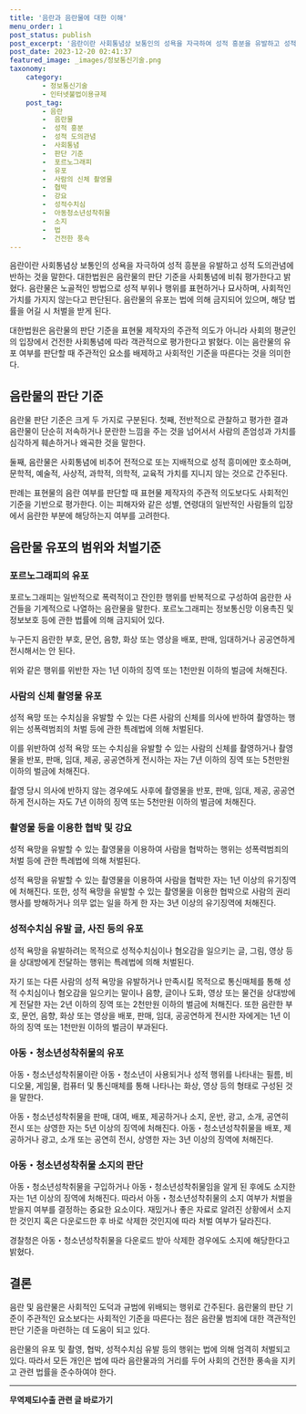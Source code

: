 ```yaml
---
title: '음란과 음란물에 대한 이해'
menu_order: 1
post_status: publish
post_excerpt: '음란이란 사회통념상 보통인의 성욕을 자극하여 성적 흥분을 유발하고 성적 도의관념에 반하는 것을 말한다. 대한법원은 음란물의 판단 기준을 사회통념에 비춰 평가한다고 밝혔다. 음란물은 노골적인 방법으로 성적 부위나 행위를 표현하거나 묘사하며, 사회적인 가치를 가지지 않는다고 판단된다. 음란물의 유포는 법에 의해 금지되어 있으며, 해당 법률을 어길 시 처벌을 받게 된다.'
post_date: 2023-12-20 02:41:37
featured_image: _images/정보통신기술.png
taxonomy:
    category:
        - 정보통신기술
        - 인터넷불법이용규제
    post_tag:
        - 음란
        -  음란물
        -  성적 흥분
        -  성적 도의관념
        -  사회통념
        -  판단 기준
        -  포르노그래피
        -  유포
        -  사람의 신체 촬영물
        -  협박
        -  강요
        -  성적수치심
        -  아동청소년성착취물
        -  소지
        -  법
        -  건전한 풍속
---
```



음란이란 사회통념상 보통인의 성욕을 자극하여 성적 흥분을 유발하고 성적 도의관념에 반하는 것을 말한다. 대한법원은 음란물의 판단 기준을 사회통념에 비춰 평가한다고 밝혔다. 음란물은 노골적인 방법으로 성적 부위나 행위를 표현하거나 묘사하며, 사회적인 가치를 가지지 않는다고 판단된다. 음란물의 유포는 법에 의해 금지되어 있으며, 해당 법률을 어길 시 처벌을 받게 된다.

대한법원은 음란물의 판단 기준을 표현물 제작자의 주관적 의도가 아니라 사회의 평균인의 입장에서 건전한 사회통념에 따라 객관적으로 평가한다고 밝혔다. 이는 음란물의 유포 여부를 판단할 때 주관적인 요소를 배제하고 사회적인 기준을 따른다는 것을 의미한다.

## 음란물의 판단 기준

음란물 판단 기준은 크게 두 가지로 구분된다. 첫째, 전반적으로 관찰하고 평가한 결과 음란물이 단순히 저속하거나 문란한 느낌을 주는 것을 넘어서서 사람의 존엄성과 가치를 심각하게 훼손하거나 왜곡한 것을 말한다.

둘째, 음란물은 사회통념에 비추어 전적으로 또는 지배적으로 성적 흥미에만 호소하며, 문학적, 예술적, 사상적, 과학적, 의학적, 교육적 가치를 지니지 않는 것으로 간주된다.

판례는 표현물의 음란 여부를 판단할 때 표현물 제작자의 주관적 의도보다도 사회적인 기준을 기반으로 평가한다. 이는 피해자와 같은 성별, 연령대의 일반적인 사람들의 입장에서 음란한 부분에 해당하는지 여부를 고려한다.

## 음란물 유포의 범위와 처벌기준

### 포르노그래피의 유포

포르노그래피는 일반적으로 폭력적이고 잔인한 행위를 반복적으로 구성하여 음란한 사건들을 기계적으로 나열하는 음란물을 말한다. 포르노그래피는 정보통신망 이용촉진 및 정보보호 등에 관한 법률에 의해 금지되어 있다.

누구든지 음란한 부호, 문언, 음향, 화상 또는 영상을 배포, 판매, 임대하거나 공공연하게 전시해서는 안 된다.

위와 같은 행위를 위반한 자는 1년 이하의 징역 또는 1천만원 이하의 벌금에 처해진다.

### 사람의 신체 촬영물 유포

성적 욕망 또는 수치심을 유발할 수 있는 다른 사람의 신체를 의사에 반하여 촬영하는 행위는 성폭력범죄의 처벌 등에 관한 특례법에 의해 처벌된다.

이를 위반하여 성적 욕망 또는 수치심을 유발할 수 있는 사람의 신체를 촬영하거나 촬영물을 반포, 판매, 임대, 제공, 공공연하게 전시하는 자는 7년 이하의 징역 또는 5천만원 이하의 벌금에 처해진다.

촬영 당시 의사에 반하지 않는 경우에도 사후에 촬영물을 반포, 판매, 임대, 제공, 공공연하게 전시하는 자도 7년 이하의 징역 또는 5천만원 이하의 벌금에 처해진다.

### 촬영물 등을 이용한 협박 및 강요

성적 욕망을 유발할 수 있는 촬영물을 이용하여 사람을 협박하는 행위는 성폭력범죄의 처벌 등에 관한 특례법에 의해 처벌된다.

성적 욕망을 유발할 수 있는 촬영물을 이용하여 사람을 협박한 자는 1년 이상의 유기징역에 처해진다. 또한, 성적 욕망을 유발할 수 있는 촬영물을 이용한 협박으로 사람의 권리행사를 방해하거나 의무 없는 일을 하게 한 자는 3년 이상의 유기징역에 처해진다.

### 성적수치심 유발 글, 사진 등의 유포

성적 욕망을 유발하려는 목적으로 성적수치심이나 혐오감을 일으키는 글, 그림, 영상 등을 상대방에게 전달하는 행위는 특례법에 의해 처벌된다.

자기 또는 다른 사람의 성적 욕망을 유발하거나 만족시킬 목적으로 통신매체를 통해 성적 수치심이나 혐오감을 일으키는 말이나 음향, 글이나 도화, 영상 또는 물건을 상대방에게 전달한 자는 2년 이하의 징역 또는 2천만원 이하의 벌금에 처해진다. 또한 음란한 부호, 문언, 음향, 화상 또는 영상을 배포, 판매, 임대, 공공연하게 전시한 자에게는 1년 이하의 징역 또는 1천만원 이하의 벌금이 부과된다.

### 아동・청소년성착취물의 유포

아동・청소년성착취물이란 아동・청소년이 사용되거나 성적 행위를 나타내는 필름, 비디오물, 게임물, 컴퓨터 및 통신매체를 통해 나타나는 화상, 영상 등의 형태로 구성된 것을 말한다.

아동・청소년성착취물을 판매, 대여, 배포, 제공하거나 소지, 운반, 광고, 소개, 공연히 전시 또는 상영한 자는 5년 이상의 징역에 처해진다. 아동・청소년성착취물을 배포, 제공하거나 광고, 소개 또는 공연히 전시, 상영한 자는 3년 이상의 징역에 처해진다.

### 아동・청소년성착취물 소지의 판단

아동・청소년성착취물을 구입하거나 아동・청소년성착취물임을 알게 된 후에도 소지한 자는 1년 이상의 징역에 처해진다. 따라서 아동・청소년성착취물의 소지 여부가 처벌을 받을지 여부를 결정하는 중요한 요소이다. 재밌거나 좋은 자료로 알려진 상황에서 소지한 것인지 혹은 다운로드한 후 바로 삭제한 것인지에 따라 처벌 여부가 달라진다.

경찰청은 아동・청소년성착취물을 다운로드 받아 삭제한 경우에도 소지에 해당한다고 밝혔다.

## 결론

음란 및 음란물은 사회적인 도덕과 규범에 위배되는 행위로 간주된다. 음란물의 판단 기준이 주관적인 요소보다는 사회적인 기준을 따른다는 점은 음란물 범죄에 대한 객관적인 판단 기준을 마련하는 데 도움이 되고 있다.

음란물의 유포 및 촬영, 협박, 성적수치심 유발 등의 행위는 법에 의해 엄격히 처벌되고 있다. 따라서 모든 개인은 법에 따라 음란물과의 거리를 두어 사회의 건전한 풍속을 지키고 관련 법률을 준수하여야 한다.
<!-- wp:separator -->
<hr class="wp-block-separator has-alpha-channel-opacity"/>
<!-- /wp:separator -->

<!-- wp:group {"backgroundColor":"base","layout":{"type":"constrained"}} -->
<div class="wp-block-group has-base-background-color has-background"><!-- wp:paragraph {"align":"center","fontSize":"medium"} -->
<p class="has-text-align-center has-large-font-size"><strong>무역제도Ⅰ수출 관련 글 바로가기</strong></p>
<!-- /wp:paragraph -->


<!-- wp:latest-posts
{"categories":[{"id":14332,"count":19,"description":"","link":"https://uknowlaw.com/category/%eb%ac%b4%ec%97%ad%ec%a0%9c%eb%8f%84%e2%85%b0%ec%88%98%ec%b6%9c/","name":"무역제도Ⅰ수출","slug":"무역제도Ⅰ수출","taxonomy":"category","parent":0,"meta":[],"_links":{"self":[{"href":"https://uknowlaw.com/wp-json/wp/v2/categories/14332"}],"collection":[{"href":"https://uknowlaw.com/wp-json/wp/v2/categories"}],"about":[{"href":"https://uknowlaw.com/wp-json/wp/v2/taxonomies/category"}],"wp:post_type":[{"href":"https://uknowlaw.com/wp-json/wp/v2/posts?categories=14332"}],"curies":[{"name":"wp","href":"https://api.w.org/{rel}","templated":true}]}}],"postsToShow":100,"excerptLength":28,"postLayout":"grid","columns":2,"featuredImageAlign":"left","featuredImageSizeSlug":"large","fontSize":"small"} /--></div>
<!-- /wp:group -->